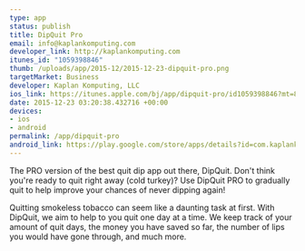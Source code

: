 ```yaml
--- 
type: app
status: publish
title: DipQuit Pro
email: info@kaplankomputing.com
developer_link: http://kaplankomputing.com
itunes_id: "1059398846"
thumb: /uploads/app/2015-12/2015-12-23-dipquit-pro.png
targetMarket: Business
developer: Kaplan Komputing, LLC
ios_link: https://itunes.apple.com/bj/app/dipquit-pro/id1059398846?mt=8
date: 2015-12-23 03:20:38.432716 +00:00
devices: 
- ios
- android
permalink: /app/dipquit-pro
android_link: https://play.google.com/store/apps/details?id=com.kaplankomputing.dipquitpro
---
```


The PRO version of the best quit dip app out there, DipQuit. Don't think you're ready to quit right away (cold turkey)? Use DipQuit PRO to gradually quit to help improve your chances of never dipping again!

Quitting smokeless tobacco can seem like a daunting task at first. With DipQuit, we aim to help to you quit one day at a time. We keep track of your amount of quit days, the money you have saved so far, the number of lips you would have gone through, and much more.
